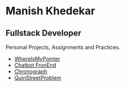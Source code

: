 # Manish Khedekar
## Fullstack Developer

Personal Projects, Assignments and Practices.

- [WhereIsMyPointer](https://mankhedekar96.github.io/mankhedekar96.github.io-whereismypointer/)
- [Chatbot FronEnd](https://mankhedekar96.github.io/mankhedekar96.github.io-chatbot/)
- [Chronograph](https://mankhedekar96.github.io/mankhedekar96.github.io-chronograph/)
- [QuinStreetProblem](https://mankhedekar96.github.io/mankhedekar96.github.io-quinstreetproblem/)
